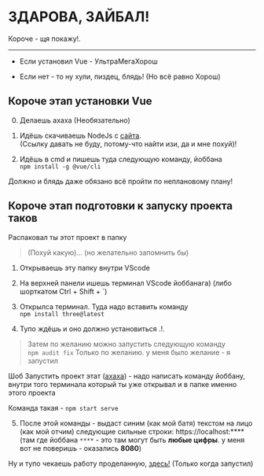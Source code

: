# ЗДАРОВА, ЗАЙБАЛ!

Короче - щя покажу!.

---

+ Если установил Vue - УльтраМегаХорош

+ Если нет - то ну хули, пиздец, блядь! (Но всё равно Хорош)

## Короче этап установки Vue
0. Делаешь ахаха (Необязательно)

1. Идёшь скачиваешь NodeJs с [сайта](https://nodejs.org/en/download/).\
(Ссылку давать не буду, потому-что найти изи, да и мне похуй)!

2. Идёшь в cmd и пишешь туда следующую команду, йоббана \
    `npm install -g @vue/cli`



Должно и блядь даже обязано всё пройти по неплановому плану!

## Короче этап подготовки к запуску проекта таков

Распаковал ты этот проект в папку
> (Похуй какую)... (но желательно запомнить бы)

1. Открываешь эту папку внутри VScode

2. На верхней панели ишешь терминал VScode йоббанага)
    (либо шорткатом Ctrl + Shift + `)

3. Открылса терминал. Туда надо вставить команду \
   `npm install three@latest`

4. Тупо ждёшь и оно должно установиться .!.

> Затем по желанию можно запустить следующую команду \
`npm audit fix` Только по желанию. у меня было желание - я запустил

Шоб Запустить проект этат ([ахаха](https://i.pinimg.com/736x/98/f6/cb/98f6cb98e127aa194821e364b256e4ad.jpg)) - надо написать команду йоббану, внутри того терминала который ты уже открывал и в папке именно этого проекта

Команда такая - `npm start serve`

5. После этой команды - выдаст синим (как мой батя) текстом на лицо (как мой отчим) следующие сильные строки:
    https://localhost:****
    (там где йоббана `****` - это там могут быть __любые цифры__. у меня вот не поверишь - оказались **8080**)

Ну и тупо чекаешь работу проделанную, [здесь!](https://localhost:8080) (Только когда запустил)
